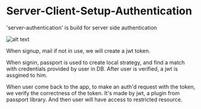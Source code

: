 # Server-Client-Setup-Authentication
'server-authentication' is build for server side authentication

![alt text](https://github.com/QilongMa/Server-Client-Setup-Authentication/blob/master/diagram%20flow.PNG)

When signup, mail if not in use, we will create a jwt token.

When signin, passport is used to create local strategy, and find a match with credentials provided by user in DB.
After user is verified, a jwt is assgined to him.

When user come back to the app, to make an auth'd request with the token, we verify the correctness of the token.
It's made by jwt, a plugin from passport library. And then user will have access to restricted resource.
